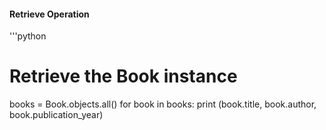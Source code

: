 #### **Retrieve Operation**

'''python
# Retrieve the Book instance
books = Book.objects.all()
for book in books:
    print (book.title, book.author, book.publication_year)

